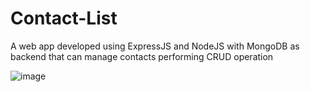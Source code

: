 # Contact-List
A web app developed using ExpressJS and NodeJS with MongoDB as backend that can manage contacts performing CRUD operation

![image](https://user-images.githubusercontent.com/89762503/198873610-5927bff7-d6b3-48db-93fa-b8ba1d20ac27.png)
